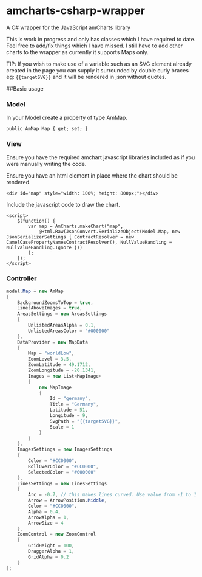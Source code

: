 # amcharts-csharp-wrapper
A C# wrapper for the JavaScript amCharts library

This is work in progress and only has classes which I have required to date.  Feel free to add/fix things which I have missed.
I still have to add other charts to the wrapper as currently it supports Maps only.

TIP: If you wish to make use of a variable such as an SVG element already created in the page you can supply it surrounded by double curly braces eg: ```{{targetSVG}}``` and it will be rendered in json without quotes.

##Basic usage

### Model
In your Model create a property of type AmMap.

```
public AmMap Map { get; set; }
```
### View
Ensure you have the required amchart javascript libraries included as if you were manually writing the code.

Ensure you have an html element in place where the chart should be rendered.

```
<div id="map" style="width: 100%; height: 800px;"></div>
```

Include the javascript code to draw the chart.
```
<script>
    $(function() {
        var map = AmCharts.makeChart("map", 
            @Html.Raw(JsonConvert.SerializeObject(Model.Map, new JsonSerializerSettings { ContractResolver = new CamelCasePropertyNamesContractResolver(), NullValueHandling = NullValueHandling.Ignore }))
        );
    });
</script>
```
### Controller

```c#
model.Map = new AmMap
{
    BackgroundZoomsToTop = true,
    LinesAboveImages = true,
    AreasSettings = new AreasSettings
    {
        UnlistedAreasAlpha = 0.1,
        UnlistedAreasColor = "#000000"
    },
    DataProvider = new MapData
    {
        Map = "worldLow",
        ZoomLevel = 3.5,
        ZoomLatitude = 49.1712,
        ZoomLongitude = -20.1341,
        Images = new List<MapImage>
        {
            new MapImage
            {
                Id = "germany",
                Title = "Germany",
                Latitude = 51,
                Longitude = 9,
                SvgPath = "{{targetSVG}}",
                Scale = 1
            }
        }
    },
    ImagesSettings = new ImagesSettings
    {
        Color = "#CC0000",
        RollOverColor = "#CC0000",
        SelectedColor = "#000000"
    },
    LinesSettings = new LinesSettings
    {
        Arc = -0.7, // this makes lines curved. Use value from -1 to 1
        Arrow = ArrowPosition.Middle,
        Color = "#CC0000",
        Alpha = 0.4,
        ArrowAlpha = 1,
        ArrowSize = 4
    },
    ZoomControl = new ZoomControl
    {
        GridHeight = 100,
        DraggerAlpha = 1,
        GridAlpha = 0.2
    }
};
```